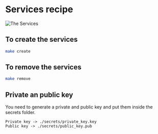 # Services recipe

![The Services](https://i.imgflip.com/13x8kc.jpg)

## To create the services
```bash
make create
```

## To remove the services
```bash
make remove
```

## Private an public key

You need to generate a private and public key and put them inside the secrets folder.

```
Private key -> ./secrets/private_key.key
Public key -> ./secrets/public_key.pub
```